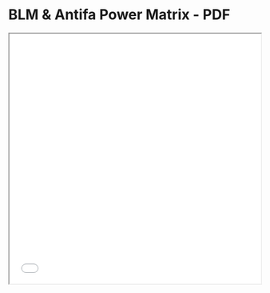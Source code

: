 
<html>
  <head>
    <title>Title of the document</title>
  </head>
  <body>
    <h1>BLM & Antifa Power Matrix - PDF</h1>
    <iframe src="BLM Antifa Power Matrix Final.pdf" width="100%" height="500px">
    </iframe>
  </body>
</html>
